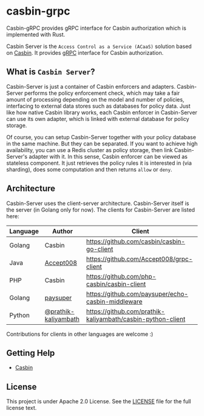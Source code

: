 # casbin-grpc

Casbin-gRPC provides gRPC interface for Casbin authorization which is implemented with Rust.

Casbin Server is the `Access Control as a Service (ACaaS)` solution based on [Casbin](https://github.com/casbin/casbin). It provides [gRPC](https://grpc.io/) interface for Casbin authorization.

## What is `Casbin Server`?

Casbin-Server is just a container of Casbin enforcers and adapters. Casbin-Server performs the policy enforcement check, which may take a fair amount of processing depending on the model and number of policies, interfacing to external data stores such as databases for policy data. Just like how native Casbin library works, each Casbin enforcer in Casbin-Server can use its own adapter, which is linked with external database for policy storage.

Of course, you can setup Casbin-Server together with your policy database in the same machine. But they can be separated. If you want to achieve high availability, you can use a Redis cluster as policy storage, then link Casbin-Server's adapter with it. In this sense, Casbin enforcer can be viewed as stateless component. It just retrieves the policy rules it is interested in (via sharding), does some computation and then returns `allow` or `deny`.

## Architecture

Casbin-Server uses the client-server architecture. Casbin-Server itself is the server (in Golang only for now). The clients for Casbin-Server are listed here:

| Language | Author                                                         | Client                                                      |
| -------- | -------------------------------------------------------------- | ----------------------------------------------------------- |
| Golang   | Casbin                                                         | https://github.com/casbin/casbin-go-client                  |
| Java     | [Accept008](https://github.com/Accept008)                      | https://github.com/Accept008/grpc-client                    |
| PHP      | Casbin                                                         | https://github.com/php-casbin/casbin-client                 |
| Golang   | [paysuper](https://github.com/paysuper)                        | https://github.com/paysuper/echo-casbin-middleware          |
| Python   | [@prathik-kaliyambath](https://github.com/prathik-kaliyambath) | https://github.com/prathik-kaliyambath/casbin-python-client |

Contributions for clients in other languages are welcome :)

## Getting Help

- [Casbin](https://github.com/casbin/casbin-rs)

## License

This project is under Apache 2.0 License. See the [LICENSE](LICENSE) file for the full license text.
